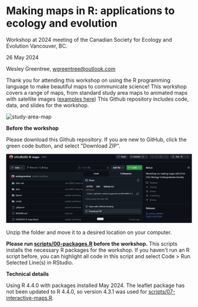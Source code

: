 # Making maps in R: applications to ecology and evolution

Workshop at 2024 meeting of the Canadian Society for Ecology and Evolution
Vancouver, BC.

26 May 2024

Wesley Greentree, wgreentree@outlook.com

Thank you for attending this workshop on using the R programming language to make beautiful maps to communicate science! This workshop covers a range of maps, from standard study area maps to animated maps with satellite images ([examples here](https://wesleygreentree.github.io/animations/)) This Github repository includes code, data, and slides for the workshop.

![study-area-map](figures/study-area-with-inset.PNG)

**Before the workshop**

Please download this Github repository. If you are new to GitHub,
click the green code button, and select "Download ZIP".

![github](figures/screenshots-for-readme/github-screenshot-updated.png)

Unzip the folder and move it to a desired location on your computer.

**Please run [scripts/00-packages.R](https://github.com/wesleygreentree/CSEE2024-R-maps/blob/main/scripts/00-packages.R) before the workshop.** This scripts installs the necessary R packages for the workshop. 
If you haven't run an R script before, you can highlight all code in this script and select Code > Run Selected Line(s) in RStudio.


**Technical details**

Using R 4.4.0 with packages installed May 2024. 
The leaflet package has not been updated to R 4.4.0, so version 4.3.1 was used for [scripts/07-interactive-maps.R](https://github.com/wesleygreentree/CSEE2024-R-maps/blob/main/scripts/07-interactive-maps.R).